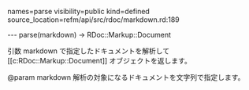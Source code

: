 names=parse
visibility=public
kind=defined
source_location=refm/api/src/rdoc/markdown.rd:189

--- parse(markdown) -> RDoc::Markup::Document

引数 markdown で指定したドキュメントを解析して
[[c:RDoc::Markup::Document]] オブジェクトを返します。

@param markdown 解析の対象になるドキュメントを文字列で指定します。

